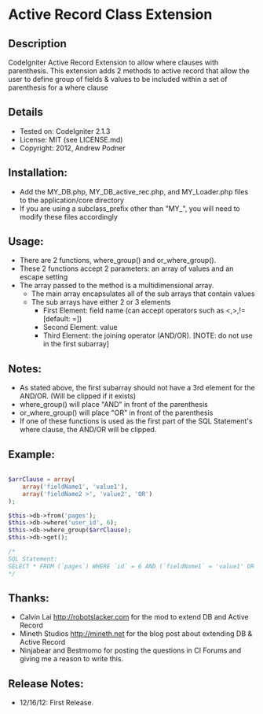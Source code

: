 Active Record Class Extension
=============================

Description
-----------
CodeIgniter Active Record Extension to allow where clauses with parenthesis.  This
extension adds 2 methods to active record that allow the user to define group of
fields & values to be included within a set of parenthesis for a where clause


Details
-------
* Tested on: CodeIgniter 2.1.3
* License: MIT (see LICENSE.md)
* Copyright: 2012, Andrew Podner


Installation:
-------------
* Add the MY_DB.php, MY_DB_active_rec.php, and MY_Loader.php files to the application/core directory
* If you are using a subclass_prefix other than "MY_", you will need to modify these files accordingly


Usage:
------
* There are 2 functions, where_group() and or_where_group().
* These 2 functions accept 2 parameters: an array of values and an escape setting
* The array passed to the method is a multidimensional array.
  * The main array encapsulates all of the sub arrays that contain values
  * The sub arrays have either 2 or 3 elements
    * First Element: field name (can accept operators such as <,>,!= [default: =])
    * Second Element: value
    * Third Element: the joining operator (AND/OR). [NOTE: do not use in the first subarray]

Notes:
------
* As stated above, the first subarray should not have a 3rd element for the AND/OR. (Will be clipped if it exists)
* where_group() will place "AND" in front of the parenthesis
* or_where_group() will place "OR" in front of the parenthesis
* If one of these functions is used as the first part of the SQL Statement's where clause, the AND/OR will be clipped.

Example:
--------

```php

$arrClause = array(
    array('fieldName1', 'value1'),
    array('fieldName2 >', 'value2', 'OR')
);

$this->db->from('pages');
$this->db->where('user_id', 6);
$this->db->where_group($arrClause);
$this->db->get();

/*
SQL Statement:
SELECT * FROM (`pages`) WHERE `id` = 6 AND (`fieldName1` = 'value1' OR `fieldName2` < 'value2)
*/


```

Thanks:
-------

* Calvin Lai <http://robotslacker.com> for the mod to extend DB and Active Record
* Mineth Studios <http://mineth.net> for the blog post about extending DB & Active Record
* Ninjabear and Bestmomo for posting the questions in CI Forums and giving me a reason to write this.


Release Notes:
--------------
* 12/16/12: First Release.